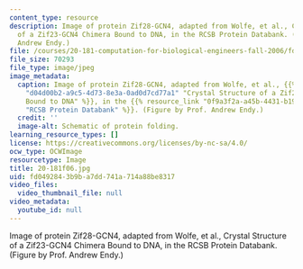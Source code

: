 ```yaml
---
content_type: resource
description: Image of protein Zif28-GCN4, adapted from Wolfe, et al., Crystal Structure
  of a Zif23-GCN4 Chimera Bound to DNA, in the RCSB Protein Databank. (Figure by Prof.
  Andrew Endy.)
file: /courses/20-181-computation-for-biological-engineers-fall-2006/fd0492843b9ba7dd741a714a88be8317_20-181f06.jpg
file_size: 70293
file_type: image/jpeg
image_metadata:
  caption: Image of protein Zif28-GCN4, adapted from Wolfe, et al., {{% resource_link
    "d04d00b2-a9c5-4d73-8e3a-0ad0d7cd77a1" "Crystal Structure of a Zif23-GCN4 Chimera
    Bound to DNA" %}}, in the {{% resource_link "0f9a3f2a-a45b-4431-b193-2a7349436adf"
    "RCSB Protein Databank" %}}. (Figure by Prof. Andrew Endy.)
  credit: ''
  image-alt: Schematic of protein folding.
learning_resource_types: []
license: https://creativecommons.org/licenses/by-nc-sa/4.0/
ocw_type: OCWImage
resourcetype: Image
title: 20-181f06.jpg
uid: fd049284-3b9b-a7dd-741a-714a88be8317
video_files:
  video_thumbnail_file: null
video_metadata:
  youtube_id: null
---
```

Image of protein Zif28-GCN4, adapted from Wolfe, et al., Crystal Structure of a Zif23-GCN4 Chimera Bound to DNA, in the RCSB Protein Databank. (Figure by Prof. Andrew Endy.)